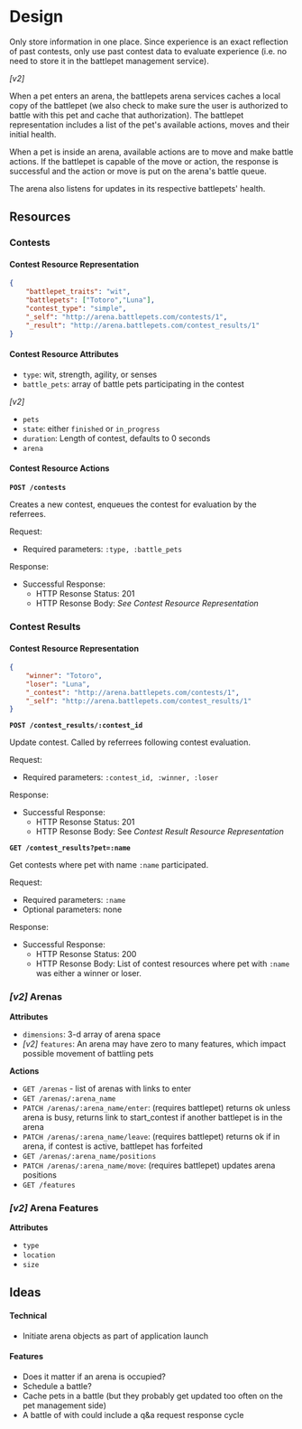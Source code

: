 # Design

Only store information in one place. Since experience is an exact reflection of past contests, only use past contest data to evaluate experience (i.e. no need to store it in the battlepet management service).

_[v2]_

When a pet enters an arena, the battlepets arena services caches a local copy of the battlepet (we also check to make sure the user is authorized to battle with this pet and cache that authorization). The battlepet representation includes a list of the pet's available actions, moves and their initial health.

When a pet is inside an arena, available actions are to move and make battle actions. If the battlepet is capable of the move or action, the response is successful and the action or move is put on the arena's battle queue.

The arena also listens for updates in its respective battlepets' health.

## Resources

### Contests

#### Contest Resource Representation

```json
{
    "battlepet_traits": "wit",
    "battlepets": ["Totoro","Luna"],
    "contest_type": "simple",
    "_self": "http://arena.battlepets.com/contests/1",
    "_result": "http://arena.battlepets.com/contest_results/1"
}
```

#### Contest Resource Attributes

* `type`: wit, strength, agility, or senses
* `battle_pets`: array of battle pets participating in the contest

_[v2]_

* `pets`
* `state`: either `finished` or `in_progress`
* `duration`: Length of contest, defaults to 0 seconds
* `arena`

#### Contest Resource Actions

**`POST /contests`**

Creates a new contest, enqueues the contest for evaluation by the referrees.

Request:

* Required parameters: `:type, :battle_pets`

Response:

* Successful Response:
    * HTTP Resonse Status: 201
    * HTTP Resonse Body: _See Contest Resource Representation_

### Contest Results

#### Contest Resource Representation

```json
{
    "winner": "Totoro",
    "loser": "Luna",
    "_contest": "http://arena.battlepets.com/contests/1",
    "_self": "http://arena.battlepets.com/contest_results/1"
}
```

**`POST /contest_results/:contest_id`**

Update contest. Called by referrees following contest evaluation.

Request:

* Required parameters: `:contest_id, :winner, :loser`

Response:

* Successful Response:
    * HTTP Resonse Status: 201
    * HTTP Resonse Body: See _Contest Result Resource Representation_

**`GET /contest_results?pet=:name`**

Get contests where pet with name `:name` participated.

Request:

* Required parameters: `:name`
* Optional parameters: none

Response:

* Successful Response:
    * HTTP Resonse Status: 200
    * HTTP Resonse Body: List of contest resources where pet with `:name` was either a winner or loser.


### _[v2]_ Arenas

**Attributes**

* `dimensions`: 3-d array of arena space
* _[v2]_ `features`: An arena may have zero to many features, which impact possible movement of battling pets

**Actions**

* `GET /arenas` - list of arenas with links to enter
* `GET /arenas/:arena_name`
* `PATCH /arenas/:arena_name/enter`: (requires battlepet) returns ok unless arena is busy, returns link to start_contest if another battlepet is in the arena
* `PATCH /arenas/:arena_name/leave`: (requires battlepet) returns ok if in arena, if contest is active, battlepet has forfeited
* `GET /arenas/:arena_name/positions`
* `PATCH /arenas/:arena_name/move`: (requires battlepet) updates arena positions
* `GET /features`

### _[v2]_ Arena Features

**Attributes**

* `type`
* `location`
* `size`


## Ideas

#### Technical

* Initiate arena objects as part of application launch

#### Features

* Does it matter if an arena is occupied?
* Schedule a battle?
* Cache pets in a battle (but they probably get updated too often on the pet management side)
* A battle of with could include a q&a request response cycle

